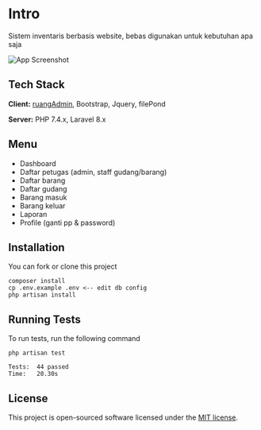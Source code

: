 # Intro
Sistem inventaris berbasis website, bebas digunakan untuk kebutuhan apa saja

![App Screenshot](https://github.com/superXdev/QAdmin/blob/main/public/dist/img/screenshot/ss.png?raw=true)
  

## Tech Stack

**Client:** [ruangAdmin](https://github.com/indrijunanda/RuangAdmin), Bootstrap, Jquery, filePond

**Server:** PHP 7.4.x, Laravel 8.x

  
## Menu

- Dashboard
- Daftar petugas (admin, staff gudang/barang)
- Daftar barang
- Daftar gudang
- Barang masuk
- Barang keluar
- Laporan
- Profile (ganti pp & password)
  
## Installation 

You can fork or clone this project

```
composer install
cp .env.example .env <-- edit db config
php artisan install
```

## Running Tests

To run tests, run the following command

```
php artisan test
```

```
Tests:  44 passed
Time:   20.30s
```

## License

This project is open-sourced software licensed under the [MIT license](https://opensource.org/licenses/MIT). 
